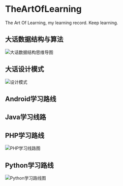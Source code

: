 # TheArtOfLearning
The Art Of Learning, my learning record. Keep learning.

## 大话数据结构与算法
![大话数据结构思维导图](http://oe7mrvlxa.bkt.clouddn.com/大话数据结构思维导图.png)




## 大话设计模式
![设计模式](http://oe7mrvlxa.bkt.clouddn.com/设计模式.png)



## Android学习路线


## Java学习线路


## PHP学习路线
![PHP学习线路图](http://oe7mrvlxa.bkt.clouddn.com/PHP学习线路图.png)




## Python学习路线
![Python学习路线图](http://oe7mrvlxa.bkt.clouddn.com/Python学习路线图.png)


